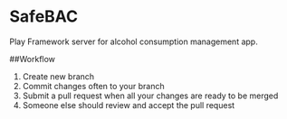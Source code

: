 # SafeBAC
Play Framework server for alcohol consumption management app.

##Workflow
1. Create new branch
2. Commit changes often to your branch
3. Submit a pull request when all your changes are ready to be merged
4. Someone else should review and accept the pull request

